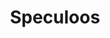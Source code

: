 ---
layout: recette
categories: [recettes]
hidden: true
lang: fr
sitemap: false
title: Speculoos
type: sucre
recettes:
  Classique:
    ingredients: 
      - nom: farine blanche
        qte: 125
        unite: gr
        variable: true
      - nom: levure chimique
        qte: 2
        unite: gr
      - nom: sucre brun
        qte: 75
        unite: gr
      - nom: beurre
        qte: 75
        unite: gr
      - nom: lait
        qte: 20
        unite: gr
      - nom: Mélange d'épices
        lien: /recettes/epices-speculoos 
    preconditions:
      - Le beurre doit être pommade
    etapes:
      - label: Préparation
        details:
          - Dans un saladier, verser la farine, la levure, les épices et le sucre
          - Ajouter le beurre et le lait
          - Mélanger à la main jusqu'à obtention d'une pâte lisse
          - Former une boule
          - Réserver au frais 30 minutes
          - Placer une feuille de papier cuisson dans une plaque de cuisson 
          - Étaler la pâte avec un rouleau à pâtisserie
          - Précouper les biscuits avec une roulette à pizza
      - label: Cuisson
        emoji: 🔥
        details: 
          - Cuire 20 minutes à 180°C
          - Placer les biscuits sur une grille
          - Laver la plaque entre deux fournées afin qu'elle soit froide
---